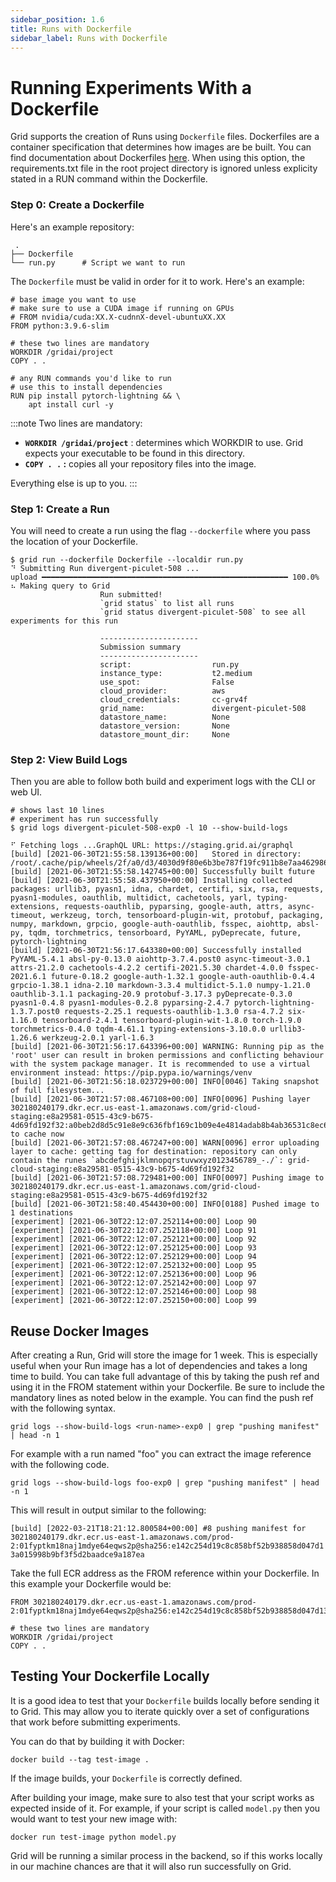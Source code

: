 ```yaml
---
sidebar_position: 1.6
title: Runs with Dockerfile
sidebar_label: Runs with Dockerfile
---
```


# Running Experiments With a Dockerfile

Grid supports the creation of Runs using `Dockerfile` files. Dockerfiles are a container specification that determines how images are be built. You can find documentation about Dockerfiles [here](https://docs.docker.com/engine/reference/builder). When using this option, the requirements.txt file in the root project directory is ignored unless explicity stated in a RUN command within the Dockerfile.

### Step 0: Create a Dockerfile

Here's an example repository:

```text
 .
├── Dockerfile
└── run.py      # Script we want to run
```

The `Dockerfile` must be valid in order for it to work. Here's an example:

```text
# base image you want to use
# make sure to use a CUDA image if running on GPUs
# FROM nvidia/cuda:XX.X-cudnnX-devel-ubuntuXX.XX
FROM python:3.9.6-slim

# these two lines are mandatory
WORKDIR /gridai/project
COPY . .

# any RUN commands you'd like to run
# use this to install dependencies
RUN pip install pytorch-lightning && \
    apt install curl -y
```

:::note
Two lines are mandatory:

* **`WORKDIR /gridai/project`** : determines which WORKDIR to use. Grid expects your executable to be found in this directory.
* **`COPY . .` :** copies all your repository files into the image.

Everything else is up to you.
:::

### Step 1: Create a Run

You will need to create a run using the flag `--dockerfile` where you pass the location of your Dockerfile.

```text
$ grid run --dockerfile Dockerfile --localdir run.py
⠙ Submitting Run divergent-piculet-508 ...
upload ━━━━━━━━━━━━━━━━━━━━━━━━━━━━━━━━━━━━━━━━━━━━━━━━━━━━━━━ 100.0%
⠦ Making query to Grid
                    Run submitted!
                    `grid status` to list all runs
                    `grid status divergent-piculet-508` to see all experiments for this run

                    ----------------------
                    Submission summary
                    ----------------------
                    script:                  run.py
                    instance_type:           t2.medium
                    use_spot:                False
                    cloud_provider:          aws
                    cloud_credentials:       cc-grv4f
                    grid_name:               divergent-piculet-508
                    datastore_name:          None
                    datastore_version:       None
                    datastore_mount_dir:     None
```

### Step 2: View Build Logs

Then you are able to follow both build and experiment logs with the CLI or web UI.

```text
# shows last 10 lines
# experiment has run successfully
$ grid logs divergent-piculet-508-exp0 -l 10 --show-build-logs

⠋ Fetching logs ...GraphQL URL: https://staging.grid.ai/graphql
[build] [2021-06-30T21:55:58.139136+00:00]   Stored in directory: /root/.cache/pip/wheels/2f/a0/d3/4030d9f80e6b3be787f19fc911b8e7aa462986a40ab1e4bb94
[build] [2021-06-30T21:55:58.142745+00:00] Successfully built future
[build] [2021-06-30T21:55:58.437950+00:00] Installing collected packages: urllib3, pyasn1, idna, chardet, certifi, six, rsa, requests, pyasn1-modules, oauthlib, multidict, cachetools, yarl, typing-extensions, requests-oauthlib, pyparsing, google-auth, attrs, async-timeout, werkzeug, torch, tensorboard-plugin-wit, protobuf, packaging, numpy, markdown, grpcio, google-auth-oauthlib, fsspec, aiohttp, absl-py, tqdm, torchmetrics, tensorboard, PyYAML, pyDeprecate, future, pytorch-lightning
[build] [2021-06-30T21:56:17.643380+00:00] Successfully installed PyYAML-5.4.1 absl-py-0.13.0 aiohttp-3.7.4.post0 async-timeout-3.0.1 attrs-21.2.0 cachetools-4.2.2 certifi-2021.5.30 chardet-4.0.0 fsspec-2021.6.1 future-0.18.2 google-auth-1.32.1 google-auth-oauthlib-0.4.4 grpcio-1.38.1 idna-2.10 markdown-3.3.4 multidict-5.1.0 numpy-1.21.0 oauthlib-3.1.1 packaging-20.9 protobuf-3.17.3 pyDeprecate-0.3.0 pyasn1-0.4.8 pyasn1-modules-0.2.8 pyparsing-2.4.7 pytorch-lightning-1.3.7.post0 requests-2.25.1 requests-oauthlib-1.3.0 rsa-4.7.2 six-1.16.0 tensorboard-2.4.1 tensorboard-plugin-wit-1.8.0 torch-1.9.0 torchmetrics-0.4.0 tqdm-4.61.1 typing-extensions-3.10.0.0 urllib3-1.26.6 werkzeug-2.0.1 yarl-1.6.3
[build] [2021-06-30T21:56:17.643396+00:00] WARNING: Running pip as the 'root' user can result in broken permissions and conflicting behaviour with the system package manager. It is recommended to use a virtual environment instead: https://pip.pypa.io/warnings/venv
[build] [2021-06-30T21:56:18.023729+00:00] INFO[0046] Taking snapshot of full filesystem...
[build] [2021-06-30T21:57:08.467108+00:00] INFO[0096] Pushing layer 302180240179.dkr.ecr.us-east-1.amazonaws.com/grid-cloud-staging:e8a29581-0515-43c9-b675-4d69fd192f32:a0beb2d8d5c91e8e9c636fbf169c1b09e4e4814adab8b4ab36531c8ec69c0bd0 to cache now
[build] [2021-06-30T21:57:08.467247+00:00] WARN[0096] error uploading layer to cache: getting tag for destination: repository can only contain the runes `abcdefghijklmnopqrstuvwxyz0123456789_-./`: grid-cloud-staging:e8a29581-0515-43c9-b675-4d69fd192f32
[build] [2021-06-30T21:57:08.729481+00:00] INFO[0097] Pushing image to 302180240179.dkr.ecr.us-east-1.amazonaws.com/grid-cloud-staging:e8a29581-0515-43c9-b675-4d69fd192f32
[build] [2021-06-30T21:58:40.454430+00:00] INFO[0188] Pushed image to 1 destinations
[experiment] [2021-06-30T22:12:07.252114+00:00] Loop 90
[experiment] [2021-06-30T22:12:07.252118+00:00] Loop 91
[experiment] [2021-06-30T22:12:07.252121+00:00] Loop 92
[experiment] [2021-06-30T22:12:07.252125+00:00] Loop 93
[experiment] [2021-06-30T22:12:07.252129+00:00] Loop 94
[experiment] [2021-06-30T22:12:07.252132+00:00] Loop 95
[experiment] [2021-06-30T22:12:07.252136+00:00] Loop 96
[experiment] [2021-06-30T22:12:07.252142+00:00] Loop 97
[experiment] [2021-06-30T22:12:07.252146+00:00] Loop 98
[experiment] [2021-06-30T22:12:07.252150+00:00] Loop 99
```

## Reuse Docker Images
After creating a Run, Grid will store the image for 1 week. This is especially useful when your Run image has a lot of dependencies and takes a long time to build. You can take full advantage of this by taking the push ref and using it in the FROM statement within your Dockerfile. Be sure to include the mandatory lines as noted below in the example. You can find the push ref with the following syntax.

`grid logs --show-build-logs <run-name>-exp0 | grep "pushing manifest" | head -n 1`

For example with a run named "foo" you can extract the image reference with the following code.

`grid logs --show-build-logs foo-exp0 | grep "pushing manifest" | head -n 1`

This will result in output similar to the following:

`[build] [2022-03-21T18:21:12.800584+00:00] #8 pushing manifest for 302180240179.dkr.ecr.us-east-1.amazonaws.com/prod-2:01fyptkm18naj1mdye64eqws2p@sha256:e142c254d19c8c858bf52b938858d047d13a015998b9bf3f5d2baadce9a187ea`

Take the full ECR address as the FROM reference within your Dockerfile. In this example your Dockerfile would be:

```
FROM 302180240179.dkr.ecr.us-east-1.amazonaws.com/prod-2:01fyptkm18naj1mdye64eqws2p@sha256:e142c254d19c8c858bf52b938858d047d13a015998b9bf3f5d2baadce9a187ea

# these two lines are mandatory
WORKDIR /gridai/project
COPY . .
```


## Testing Your Dockerfile Locally

It is a good idea to test that your `Dockerfile` builds locally before sending it to Grid. This may allow you to iterate quickly over a set of configurations that work before submitting experiments.

You can do that by building it with Docker:

```text
docker build --tag test-image .
```

If the image builds, your `Dockerfile` is correctly defined.

After building your image, make sure to also test that your script works as expected inside of it. For example, if your script is called `model.py` then you would want to test your new image with:

```text
docker run test-image python model.py
```

Grid will be running a similar process in the backend, so if this works locally in our machine chances are that it will also run successfully on Grid.
